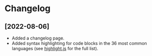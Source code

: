 # Changelog

## [2022-08-06]

- Added a changelog page.
- Added syntax highlighting for code blocks in the 36 most common languages (see [highlight.js](https://highlightjs.org/download/) for the full list).
